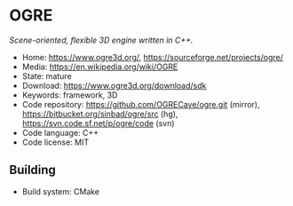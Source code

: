 # OGRE

_Scene-oriented, flexible 3D engine written in C++._

- Home: https://www.ogre3d.org/, https://sourceforge.net/projects/ogre/
- Media: https://en.wikipedia.org/wiki/OGRE
- State: mature
- Download: https://www.ogre3d.org/download/sdk
- Keywords: framework, 3D
- Code repository: https://github.com/OGRECave/ogre.git (mirror), https://bitbucket.org/sinbad/ogre/src (hg), https://svn.code.sf.net/p/ogre/code (svn)
- Code language: C++
- Code license: MIT

## Building

- Build system: CMake

